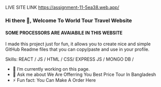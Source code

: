 LIVE SITE LINK 
https://assignment-11-5ea38.web.app/

### Hi there 👋, Welcome To World Tour Travel Website
#### SOME PROCESSORS ARE AVAIABILE IN THIS WEBSITE
I made this project just for fun, it allows you to create nice and simple GitHub Readme files that you can copy/paste and use in your profile.

Skills:  REACT / JS / HTML / CSS/ EXPRESS JS / MONGO DB / 

- 🔭 I’m currently working on this page. 
- 💬 Ask me about We Are Offerring You Best Price Tour In Bangladesh 
- ⚡ Fun fact: You Can Make A Order Here




